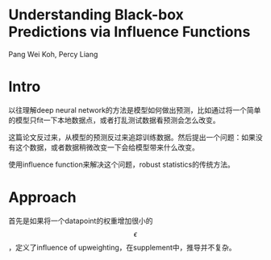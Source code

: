 # Understanding Black-box Predictions via Influence Functions

Pang Wei Koh, Percy Liang

# Intro

以往理解deep neural network的方法是模型如何做出预测，比如通过将一个简单的模型只fit一下本地数据点，或者打乱测试数据看预测会怎么改变。

这篇论文反过来，从模型的预测反过来追踪训练数据。然后提出一个问题：如果没有这个数据，或者数据稍微改变一下会给模型带来什么改变。

使用influence function来解决这个问题，robust statistics的传统方法。

# Approach

首先是如果将一个datapoint的权重增加很小的$$\epsilon$$，定义了influence of upweighting，在supplement中，推导并不复杂。